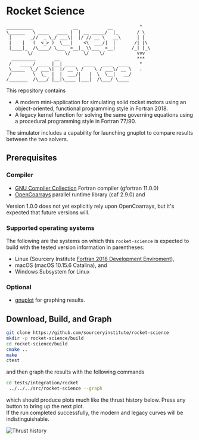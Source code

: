 Rocket Science
==============

```
__________               __           __          ^
\______   \ ____   ____ |  | __ _____/  |_       / \
 |       _//  _ \_/ ___\|  |/ // __ \   __\      | |
 |    |   (  <_> )  \___|    <\  ___/|  |       /| |\
 |____|_  /\____/ \___  >__|_ \\___  >__|      /_| |_\
        \/            \/     \/    \/            vvv
  _________       __                             ***
 /   _____/ ____ |__| ____   ____   ____  ____    *
 \_____  \_/ ___\|  |/ __ \ /    \ / ___\/ __ \   .
 /        \  \_  |  |  ___/|   |  \  \__|   __/
/_______  /\___/ |__|\____ |___|  /\___/ \____
```

This repository contains

* A modern mini-application for simulating solid rocket motors using an
  object-oriented, functional programming style in Fortran 2018.
* A legacy kernel function for solving the same governing equations
  using a procedural programming style in Fortran 77/90.

The simulator includes a capability for launching gnuplot to
compare results between the two solvers.

Prerequisites
-------------
### Compiler

* [GNU Compiler Collection] Fortran compiler (gfortran 11.0.0)
* [OpenCoarrays] parallel runtime library (caf 2.9.0) and

Version 1.0.0 does not yet explicitly rely upon OpenCoarrays,
but it's expected that future versions will.

### Supported operating systems

The following are the systems on which this `rocket-science` is expected
to build with the tested version information in parentheses:

* Linux (Sourcery Institute [Fortran 2018 Development Enviroment]),
* macOS (macOS 10.15.6 Catalina), and
* Windows Subsystem for Linux

### Optional
* [gnuplot] for graphing results.

Download, Build, and Graph
--------------------------
```bash
git clone https://github.com/sourceryinstitute/rocket-science
mkdir -p rocket-science/build
cd rocket-science/build
cmake ..
make
ctest
```
and then graph the results with the following commands
```bash
cd tests/integration/rocket
 ../../../src/rocket-science --graph
```
which should produce plots much like the thrust history below.  Press any button to bring up the next plot.  
If the run completed successfully, the modern and legacy curves will be indistinguishable.

![Thrust history](https://user-images.githubusercontent.com/13108868/92982607-b6873a80-f453-11ea-950f-294275381502.png)


[Fortran 2018 Development Enviroment]: http://www.sourceryinstitute.org
[GNU Compiler Collection]: https://gcc.gnu.org
[OpenCoarrays]: https://github.com/sourceryinstitute/opencoarrays
[gnuplot]: http://www.gnuplot.info


